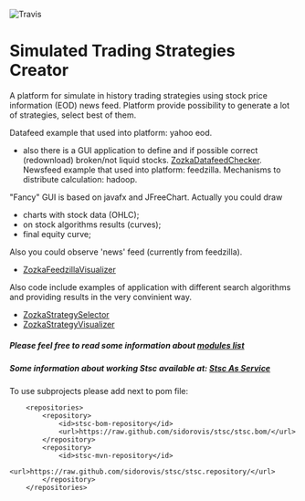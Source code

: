 ![Travis](https://travis-ci.org/sidorovis/stsc.svg?branch=master)

# Simulated Trading Strategies Creator

A platform for simulate in history trading strategies using stock price information (EOD) news feed.
Platform provide possibility to generate a lot of strategies, select best of them.

Datafeed example that used into platform: yahoo eod.
 * also there is a GUI application to define and if possible correct (redownload) broken/not liquid stocks. [ZozkaDatafeedChecker](https://github.com/sidorovis/stsc/wiki/ZozkaDatafeedChecker-Examples).
Newsfeed example that used into platform: feedzilla.
Mechanisms to distribute calculation: hadoop.

"Fancy" GUI is based on javafx and JFreeChart. 
Actually you could draw 
 * charts with stock data (OHLC); 
 * on stock algorithms results (curves);
 * final equity curve;

Also you could observe 'news' feed (currently from feedzilla).
 * [ZozkaFeedzillaVisualizer](https://github.com/sidorovis/stsc/wiki/ZozkaFeedzillaVisualizer-Examples)

Also code include examples of application with different search algorithms and providing results in the very convinient way.

 * [ZozkaStrategySelector](https://github.com/sidorovis/stsc/wiki/ZozkaStrategySelector-Examples)
 * [ZozkaStrategyVisualizer](https://github.com/sidorovis/stsc/wiki/ZozkaStrategyVisualizer-Examples)

##### Please feel free to read some information about [modules list](https://github.com/sidorovis/stsc/wiki/Modules-List)

##### Some information about working Stsc available at: [Stsc As Service](https://github.com/sidorovis/stsc/wiki/StscAsService)

To use subprojects please add next to pom file:
```
	<repositories>
		<repository>
			<id>stsc-bom-repository</id>
			<url>https://raw.github.com/sidorovis/stsc/stsc.bom/</url>
		</repository>
	    <repository>
    	  	<id>stsc-mvn-repository</id>
     		<url>https://raw.github.com/sidorovis/stsc/stsc.repository/</url>
   		</repository>
	</repositories>
```
